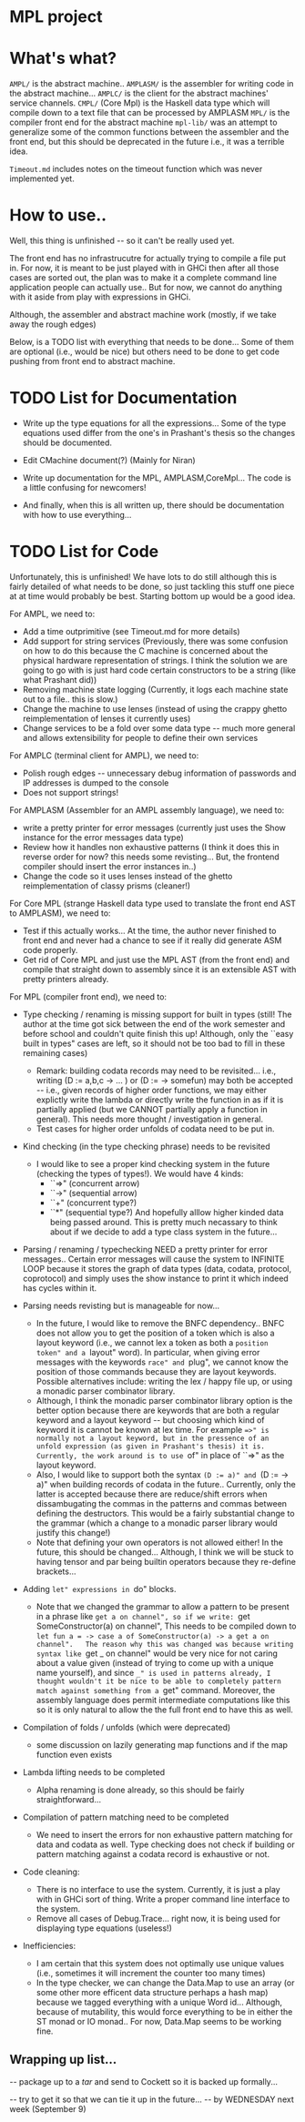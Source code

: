 # MPL project

# What's what?
`AMPL/` is the abstract machine..
`AMPLASM/` is the assembler for writing code in the abstract machine...
`AMPLC/` is the client for the abstract machines' service channels.
`CMPL/` (Core Mpl) is the Haskell data type which will compile down to a text file that can be processed by AMPLASM
`MPL/` is the compiler front end for the abstract machine
`mpl-lib/` was an attempt to generalize some of the common functions between the assembler and the front end, but this should be deprecated in the future i.e., it was a terrible idea.

`Timeout.md` includes notes on the timeout function which was never implemented yet.

# How to use..
Well, this thing is unfinished -- so it can't be really used yet. 

The front end has no infrastrucutre for actually trying to compile a file put in. For now, it is meant to be just played with in GHCi then after all those cases are sorted out, the plan was to make it a complete command line application people can actually use.. But for now, we cannot do anything with it aside from play with expressions in GHCi.

Although, the assembler and abstract machine work (mostly, if we take away the rough edges)

Below, is a TODO list with everything that needs to be done... Some of them are optional (i.e., would be nice) but others need to be done to get code pushing from front end to abstract machine.

# TODO List for Documentation 
- Write up the type equations for all the expressions... Some of the type equations used differ from the one's in Prashant's thesis so the changes should be documented.
- Edit CMachine document(?) (Mainly for Niran)
- Write up documentation for the MPL, AMPLASM,CoreMpl... The code is a little confusing for newcomers! 

- And finally, when this is all written up, there should be documentation with how to use everything...

# TODO List for Code
Unfortunately, this is unfinished!
We have lots to do still although this is fairly detailed of what needs to be done, so just tackling this stuff one piece at at time would probably be best.
Starting bottom up would be a good idea.

For AMPL, we need to:
- Add a time outprimitive (see Timeout.md for more details)
- Add support for string services (Previously, there was some confusion on how to do this because the C machine is concerned about the physical hardware representation of strings. I think the solution we are going to go with is just hard code certain constructors to be a string (like what Prashant did))
- Removing machine state logging (Currently, it logs each machine state out to a file.. this is slow.)
- Change the machine to use lenses (instead of using the crappy ghetto reimplementation of lenses it currently uses) 
- Change services to be a fold over some data type -- much more general and allows extensibility for people to define their own services

For AMPLC (terminal client for AMPL), we need to:
- Polish rough edges -- unnecessary debug information of passwords and IP addresses is dumped to the console
- Does not support strings! 

For AMPLASM (Assembler for an AMPL assembly language), we need to:
- write a pretty printer for error messages (currently just uses the Show instance for the error messages data type)
- Review how it handles non exhaustive patterns (I think it does this in reverse order for now? this needs some revisting... But, the frontend compiler should insert the error instances in..)
- Change the code so it uses lenses instead of the ghetto reimplementation of classy prisms (cleaner!)

For Core MPL (strange Haskell data type used to translate the front end AST to AMPLASM), we need to:
- Test if this actually works... At the time, the author never finished to front end and never had a chance to see if it really did generate ASM code properly.
- Get rid of Core MPL and just use the MPL AST (from the front end) and compile that straight down to assembly since it is an extensible AST with pretty printers already.

For MPL (compiler front end), we need to:
- Type checking / renaming is missing support for built in types (still! The author at the time got sick between the end of the work semester and before school and couldn't quite finish this up! Although, only the ``easy built in types" cases are left, so it should not be too bad to fill in these remaining cases)
  - Remark: building codata records may need to be revisited... i.e., writing (D := a,b,c -> ... ) or (D := -> somefun) may both be accepted -- i.e., given records of higher order functions, we may either explictly write the lambda or directly write the function in as if it is partially applied (but we CANNOT partially apply a function in general). This needs more thought / investigation in general.
  - Test cases for higher order unfolds of codata need to be put in.

- Kind checking (in the type checking phrase) needs to be revisited
  - I would like to see a proper kind checking system in the future (checking the types of types!). We would have 4 kinds:
    - ``=>" (concurrent arrow)
    - ``->" (sequential arrow)
    - ``+" (concurrent type?)
    - ``*" (sequential type?)
   And hopefully alllow higher kinded data being passed around. This is pretty much necassary to think about if we decide to add a type class system in the future...

- Parsing / renaming / typechecking NEED a pretty printer for error messages.. Certain error messages will cause the system to INFINITE LOOP because it stores the graph of data types (data, codata, protocol, coprotocol) and simply uses the show instance to print it which indeed has cycles within it.

- Parsing needs revisting but is manageable for now...
  - In the future, I would like to remove the BNFC dependency.. BNFC does not allow you to get the position of a token which is also a layout keyword (i.e., we cannot lex a token as both a ``position token" and a ``layout" word). In particular, when giving error messages with the keywords ``race" and ``plug", we cannot know the position of those commands because they are layout keywords. Possible alternatives include: writing the lex / happy file up, or using a monadic parser combinator library.
  - Although, I think the monadic parser combinator library option is the better option because there are keywords that are both a regular keyword and a layout keyword -- but choosing which kind of keyword it is cannot be known at lex time. For example ``=>" is normally not a layout keyword, but in the pressence of an unfold expression (as given in Prashant's thesis) it is. Currently, the work around is to use ``of" in place of ``=>" as the layout keyword.
  - Also, I would like to support both the syntax ``(D := a)" and ``(D := -> a)" when building records of codata in the future.. Currently, only the latter is accepted because there are reduce/shift errors when dissambugating the commas in the patterns and commas between defining the destructors. This would be a fairly substantial change to the grammar (which a change to a monadic parser library would justify this change!)
  - Note that defining your own operators is not allowed either! In the future, this should be changed... Although, I think we will be stuck to having tensor and par being builtin operators because they re-define brackets...

- Adding ``let" expressions in ``do" blocks. 
  - Note that we changed the grammar to allow a pattern to be present in a phrase like ``get a on channel", so if we write:
        ``get SomeConstructor(a) on channel", 
    This needs to be compiled down to 
        ``let fun a = -> case a of SomeConstructor(a) -> a
          get a on channel".  
    The reason why this was changed was because writing syntax like ``get _ on channel" would be very nice for not caring about a value given (instead of trying to come up with a unique name yourself), and since ``_" is used in patterns already, I thought wouldn't it be nice to be able to completely pattern match against something from a ``get" command.  Moreover, the assembly language does permit intermediate computations like this so it is only natural to allow the the full front end to have this as well.

- Compilation of folds / unfolds (which were deprecated)
  - some discussion on lazily generating map functions and if the map function even exists 

- Lambda lifting needs to be completed
  - Alpha renaming is done already, so this should be fairly straightforward...

- Compilation of pattern matching need to be completed
  - We need to insert the errors for non exhaustive pattern matching for data and codata as well. Type checking does not check if building or pattern matching against a codata record is exhaustive or not.

- Code cleaning:
  - There is no interface to use the system. Currently, it is just a play with in GHCi sort of thing. Write a proper command line interface to the system.
  - Remove all cases of Debug.Trace... right now, it is being used for displaying type equations (useless!)

- Inefficiencies:
  - I am certain that this system does not optimally use unique values (i.e., sometimes it will increment the counter too many times)
  - In the type checker, we can change the Data.Map to use an array (or some other more efficent data structure perhaps a hash map) because we tagged everything with a unique Word id... Although, because of mutability, this would force everything to be in either the ST monad or IO monad.. For now, Data.Map seems to be working fine.


## Wrapping up list...
-- package up to a *tar* and send to Cockett so it is backed up formally...

-- try to get it so that we can tie it up in the future...
-- by WEDNESDAY next week (September 9)
